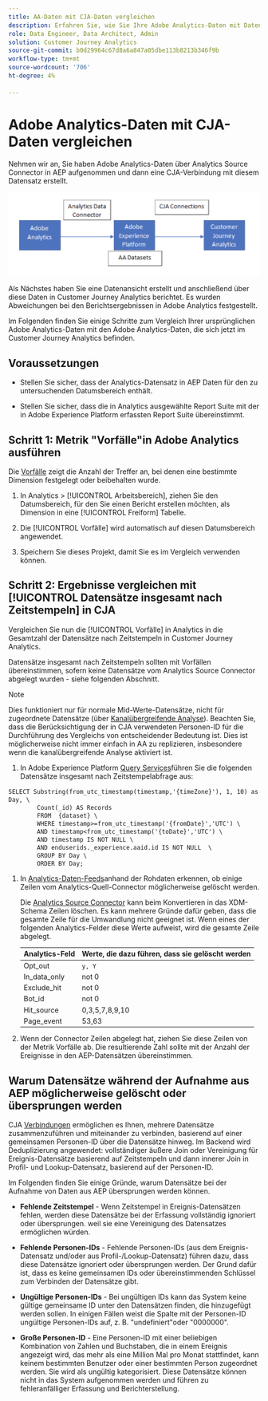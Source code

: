 ```yaml
---
title: AA-Daten mit CJA-Daten vergleichen
description: Erfahren Sie, wie Sie Ihre Adobe Analytics-Daten mit Daten in Customer Journey Analytics vergleichen.
role: Data Engineer, Data Architect, Admin
solution: Customer Journey Analytics
source-git-commit: b0d29964c67d8a6a847a05dbe113b8213b346f9b
workflow-type: tm+mt
source-wordcount: '706'
ht-degree: 4%

---
```



# Adobe Analytics-Daten mit CJA-Daten vergleichen

Nehmen wir an, Sie haben Adobe Analytics-Daten über Analytics Source Connector in AEP aufgenommen und dann eine CJA-Verbindung mit diesem Datensatz erstellt.

![Datenfluss](assets/compare.png)

Als Nächstes haben Sie eine Datenansicht erstellt und anschließend über diese Daten in Customer Journey Analytics berichtet. Es wurden Abweichungen bei den Berichtsergebnissen in Adobe Analytics festgestellt.

Im Folgenden finden Sie einige Schritte zum Vergleich Ihrer ursprünglichen Adobe Analytics-Daten mit den Adobe Analytics-Daten, die sich jetzt im Customer Journey Analytics befinden.

## Voraussetzungen

* Stellen Sie sicher, dass der Analytics-Datensatz in AEP Daten für den zu untersuchenden Datumsbereich enthält.

* Stellen Sie sicher, dass die in Analytics ausgewählte Report Suite mit der in Adobe Experience Platform erfassten Report Suite übereinstimmt.


## Schritt 1: Metrik &quot;Vorfälle&quot;in Adobe Analytics ausführen

Die [Vorfälle](https://experienceleague.adobe.com/docs/analytics/components/metrics/occurrences.html?lang=de) zeigt die Anzahl der Treffer an, bei denen eine bestimmte Dimension festgelegt oder beibehalten wurde.

1. In Analytics > [!UICONTROL Arbeitsbereich], ziehen Sie den Datumsbereich, für den Sie einen Bericht erstellen möchten, als Dimension in eine [!UICONTROL Freiform] Tabelle.

1. Die [!UICONTROL Vorfälle] wird automatisch auf diesen Datumsbereich angewendet.

1. Speichern Sie dieses Projekt, damit Sie es im Vergleich verwenden können.

## Schritt 2: Ergebnisse vergleichen mit [!UICONTROL Datensätze insgesamt nach Zeitstempeln] in CJA

Vergleichen Sie nun die [!UICONTROL Vorfälle] in Analytics in die Gesamtzahl der Datensätze nach Zeitstempeln in Customer Journey Analytics.

Datensätze insgesamt nach Zeitstempeln sollten mit Vorfällen übereinstimmen, sofern keine Datensätze vom Analytics Source Connector abgelegt wurden - siehe folgenden Abschnitt.

>[!NOTE]
>
>Dies funktioniert nur für normale Mid-Werte-Datensätze, nicht für zugeordnete Datensätze (über [Kanalübergreifende Analyse](/help/connections/cca/overview.md)). Beachten Sie, dass die Berücksichtigung der in CJA verwendeten Personen-ID für die Durchführung des Vergleichs von entscheidender Bedeutung ist. Dies ist möglicherweise nicht immer einfach in AA zu replizieren, insbesondere wenn die kanalübergreifende Analyse aktiviert ist.

1. In Adobe Experience Platform [Query Services](https://experienceleague.adobe.com/docs/experience-platform/query/best-practices/adobe-analytics.html)führen Sie die folgenden Datensätze insgesamt nach Zeitstempelabfrage aus:

```
SELECT Substring(from_utc_timestamp(timestamp,'{timeZone}'), 1, 10) as Day, \ 
        Count(_id) AS Records 
        FROM  {dataset} \ 
        WHERE timestamp>=from_utc_timestamp('{fromDate}','UTC') \ 
        AND timestamp<from_utc_timestamp('{toDate}','UTC') \ 
        AND timestamp IS NOT NULL \ 
        AND enduserids._experience.aaid.id IS NOT NULL  \ 
        GROUP BY Day \ 
        ORDER BY Day; 
```

1. In [Analytics-Daten-Feeds](https://experienceleague.adobe.com/docs/analytics/export/analytics-data-feed/data-feed-contents/datafeeds-reference.html?lang=de)anhand der Rohdaten erkennen, ob einige Zeilen vom Analytics-Quell-Connector möglicherweise gelöscht werden.

   Die [Analytics Source Connector](https://experienceleague.adobe.com/docs/experience-platform/sources/ui-tutorials/create/adobe-applications/analytics.html?lang=de) kann beim Konvertieren in das XDM-Schema Zeilen löschen. Es kann mehrere Gründe dafür geben, dass die gesamte Zeile für die Umwandlung nicht geeignet ist. Wenn eines der folgenden Analytics-Felder diese Werte aufweist, wird die gesamte Zeile abgelegt.

   | Analytics-Feld | Werte, die dazu führen, dass sie gelöscht werden |
   | --- | --- |
   | Opt_out | `y, Y` |
   | In_data_only | not 0 |
   | Exclude_hit | not 0 |
   | Bot_id | not 0 |
   | Hit_source | 0,3,5,7,8,9,10 |
   | Page_event | 53,63 |

1. Wenn der Connector Zeilen abgelegt hat, ziehen Sie diese Zeilen von der Metrik Vorfälle ab. Die resultierende Zahl sollte mit der Anzahl der Ereignisse in den AEP-Datensätzen übereinstimmen.

## Warum Datensätze während der Aufnahme aus AEP möglicherweise gelöscht oder übersprungen werden

CJA [Verbindungen](/help/connections/create-connection.md) ermöglichen es Ihnen, mehrere Datensätze zusammenzuführen und miteinander zu verbinden, basierend auf einer gemeinsamen Personen-ID über die Datensätze hinweg. Im Backend wird Deduplizierung angewendet: vollständiger äußere Join oder Vereinigung für Ereignis-Datensätze basierend auf Zeitstempeln und dann innerer Join in Profil- und Lookup-Datensatz, basierend auf der Personen-ID.

Im Folgenden finden Sie einige Gründe, warum Datensätze bei der Aufnahme von Daten aus AEP übersprungen werden können.

* **Fehlende Zeitstempel** - Wenn Zeitstempel in Ereignis-Datensätzen fehlen, werden diese Datensätze bei der Erfassung vollständig ignoriert oder übersprungen. weil sie eine Vereinigung des Datensatzes ermöglichen würden.

* **Fehlende Personen-IDs** - Fehlende Personen-IDs (aus dem Ereignis-Datensatz und/oder aus Profil-/Lookup-Datensatz) führen dazu, dass diese Datensätze ignoriert oder übersprungen werden. Der Grund dafür ist, dass es keine gemeinsamen IDs oder übereinstimmenden Schlüssel zum Verbinden der Datensätze gibt.

* **Ungültige Personen-IDs** - Bei ungültigen IDs kann das System keine gültige gemeinsame ID unter den Datensätzen finden, die hinzugefügt werden sollen. In einigen Fällen weist die Spalte mit der Personen-ID ungültige Personen-IDs auf, z. B. &quot;undefiniert&quot;oder &quot;0000000&quot;.

* **Große Personen-ID** - Eine Personen-ID mit einer beliebigen Kombination von Zahlen und Buchstaben, die in einem Ereignis angezeigt wird, das mehr als eine Million Mal pro Monat stattfindet, kann keinem bestimmten Benutzer oder einer bestimmten Person zugeordnet werden. Sie wird als ungültig kategorisiert. Diese Datensätze können nicht in das System aufgenommen werden und führen zu fehleranfälliger Erfassung und Berichterstellung.


